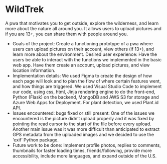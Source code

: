 # WildTrek

A pwa that motivates you to get outside, explore the wilderness, and learn more about the nature all around you. It allows users to upload pictures and if you are 13+, you can share them with people around you.

- Goals of the project: 
Create a functioning prototype of a pwa where users can upload pictures on their account, view others (if 13+), and learn more about the environment.
Desired user experience: Have the users be able to interact with the functions we implemented in the basic web app. Have them create an account, upload pictures, and view location information.
- Implementation details: 
We used Figma to create the design of how each page will look and to plan the flow of where certain features went, and how things are triggered. We used Visual Studio Code to implement our code, using css, html, Jinja rendering engine to do the front-end, Python (Flask) on the backend, MongoDB and AWS S3 for storage and Azure Web Apps for Deployment. For plant detection, we used Plant.id API.  
- Issues encountered:
bugs fixed or still present: One of the issues we encountered is the picture didn’t upload properly and it was fixed by pointing the read cursor to the start of the file before every upload. Another main issue was it was more difficult than anticipated to extract GPS metadata from the uploaded images and we decided to use the ‘exif’ Python package. 
- Future work to be done: 
Implement profile photos, replies to comments, thumbnails for faster loading times, friends/following, provide more accessibility, include more languages, and expand outside of the U.S.
